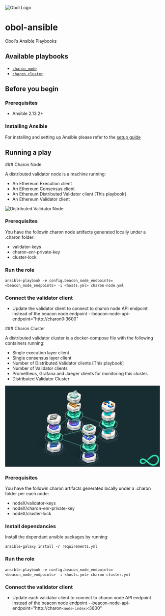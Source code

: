 ![Obol Logo](https://obol.tech/obolnetwork.png)

# obol-ansible
Obol's Ansible Playbooks

## Available playbooks

- [`charon_node`](charon_node.yml)
- [`charon_cluster`](charon_cluster.yml)

## Before you begin

### Prerequisites

- Ansible 2.13.2+

### Installing Ansible

For installing and setting up Ansible please refer to the [setup guide](https://docs.ansible.com/ansible/latest/installation_guide/intro_installation.html)

## Running a play

### Charon Node

A distributed validator node is a machine running:

- An Ethereum Execution client
- An Ethereum Consensus client
- An Ethereum Distributed Validator client [This playbook]
- An Ethereum Validator client

![Distributed Validator Node](https://github.com/ObolNetwork/charon-distributed-validator-node/blob/main/DVNode.png?raw=true)

### Prerequisites
You have the followin charon node artifacts generated locally under a .charon folder:

- validator-keys
- charon-enr-private-key
- cluster-lock

### Run the role

```
ansible-playbook -e config.beacon_node_endpoints=<beacon_node_endpoints> -i <hosts.yml> charon-node.yml
```

### Connect the validator client

- Update the validator client to connect to charon node API endpoint instead of the beacon node endpoint --beacon-node-api-endpoint="http://charon0:3600"

### Charon Cluster

A distributed validator cluster is a docker-compose file with the following containers running:

- Single execution layer client
- Single consensus layer client
- Number of Distributed Validator clients [This playbook]
- Number of Validator clients
- Prometheus, Grafana and Jaeger clients for monitoring this cluster.
- Distributed Validator Cluster

![Distributed Validator Cluster](https://github.com/ObolNetwork/charon-distributed-validator-cluster/blob/main/DVCluster.png?raw=true)

### Prerequisites
You have the followin charon artifacts generated locally under a .charon folder per each node:

- nodeX/validator-keys
- nodeX/charon-enr-private-key
- nodeX/cluster-lock

### Install dependancies

Install the dependant ansible packages by running:

```
ansible-galaxy install -r requirements.yml
```

### Run the role

```
ansible-playbook -e config.beacon_node_endpoints=<beacon_node_endpoints> -i <hosts.yml> charon-cluster.yml
```

### Connect the validator client

- Update each validator client to connect to charon node API endpoint instead of the beacon node endpoint --beacon-node-api-endpoint="http://charon`<node-index>`:3600"
